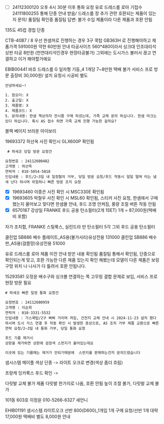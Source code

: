 - [ ] 24112300120 오후 4시 30분 이후 통화 요청
  유로 드레스룸 로아 기접수 24111800255  통해 단종 안내 받음/ 드레스룸 장 추가 관련 호환되는 제품이 있는지 문의/ 품질팀 확인중
  품질팀 답변: 불가
  수입 제품이라 다른 제품과 호환 안됨

135도 45컵 경첩 단종


CTB-40B7 / 8
우선 한샘꺼로 진행하는 경우 
3구 쿡탑 GB363H 로 진행해야하고 제품가격 591000원
약한 60만원 안내
타공사이즈 560*480이라서 싱크대 인조대리석 상판 타공 8만원 (천연대리석인경우 현장타공불가)
그외에는 도시가스 불러서 끊고 연결하고 이거 해야할거예요


EBIB00441  바흐 드레스룸 G 일자형 기둥_4 1개당 7~8만원 택배 불가 서비스 프로 방문 출장비 30,000원/ 설치 요청시 시공비 별도

```
안녕하세요~!

1. 원오더: X
2. 출고일: X
3. 제품명: X
4. 제품코드: X 
5. 문의내용: 한샘 책상의자 전시품 구매 하셨는데, 가죽 교체 문의 하십니다. 한샘 마크는 있다 하십니다. 혹시 AS 접수 하면 가죽 교체 진행 가능한 걸까요?
```


블랙 베이지 브라운 아이보리


19693372 허선옥 사진 확인시 GLX600P 확인됨

```
 # 파세코 당일 방문 요청건 

요청번호 : 24112600482
고객명 : 허선옥
연락처 : 010-5054-5818
인입내용 : 후드/2~3일 내 일정협의 거부, 당일 방문 요청/후드 작동시 덜덜 떨며 타는 냄새 난다 하시며 위험하니 빠른 방문 조치 요청
```


- [x] 19693460 이종은 사진 확인 시 MSC330E 확인됨
- [x] 19693605 박철우 사진 확인 시 MSL60  확인됨, 스티커 사진 요청,  한샘에서 구매 했는지 물어보고 맞다면 한샘몰 안내, 후드 조명 안켜짐, 풍량 조절 버튼 작동 안됨
- [x] 6570167 강상일 FRANKE 후드 공용 탄소필터(2개 1SET) 1개 = 87,000원(택배비 포함)

자가 조치함, 
FRANKE 스틸룩스, 실린드라 만 탄소필터 5각 그외 후드 공용 탄소필터


클린업 SB886 배수 플레이트_AS용(불가사리)유상전용 131000
클린업 SB886 배수판_AS용(걸름망)유상전용 51000

유로 드레스룸 로아 제품 이전 안내 받은 내용 확인됨
품질팀 통해서 확인됨, 단종으로 확인되는게 맞고, 호환 가능한 다른 제품 있는지 확인 해봤는데
모델이 다른 제품은 보링 구멍 위치 나 나사가 다 틀려서 호환 안됩니다.


15293581 오정윤 
배수구와 싱크볼 연결하는 쪽 고무링 결합 문제로 보임, 서비스 프로 현장 방문 필요

```
# 파세코 빠른 일정 통화 요청건 

요청번호 : 24112600959
고객명 : 이순희
연락처 : 010-3331-5532
인입내용 : 가스쿡탑/2구 삐삐 거리며 꺼짐, 건전지 교체 안내 시 2024-11-23 설치 했다 하시며 도시 가스 연결 후 작동 확인 시 발생한 증상으로, AS 조치 거부 제품 교환으로 빠른 연락 요청/2~3일 내 통화 거부, 당일 통화 요청
```


```
후드 기름 제거시
상판을 제거하면 상판에 검정색 스펀지가 붙어있는데요

이곳에 있는 기름때는 제거가 안되기때문에  스펀지를 판매하는건지 문의드렸습니다
```

샘시스템 메이플 색상 단종 -> 라이트 오크로 변경(색상 좀더 흐림)

프랑캐 잉카룩스 후드 확인 -> 

다릿발 교체 불가 제품 다릿발 한가지로 나옴, 호환 안됨
높이 조절 불가, 다릿발 교체 불가



101동 603호
이정윤 010-5266-6327
새언니


EHIB01191 샘시스템 라이트오크 선반 800(D600)_1개입	1개 구매 요청/선반 1개 대략 17,000원 택배비 별도 8,000원 안내
